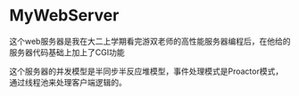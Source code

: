 # MyWebServer
这个web服务器是我在大二上学期看完游双老师的高性能服务器编程后，在他给的服务器代码基础上加上了CGI功能

这个服务器的并发模型是半同步半反应堆模型，事件处理模式是Proactor模式，通过线程池来处理客户端逻辑的。
